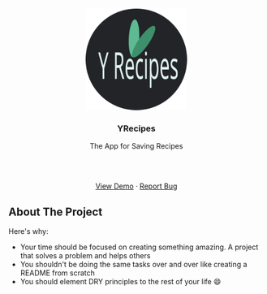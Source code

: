 <!-- PROJECT LOGO -->
<br />
<p align="center">
  <a href="https://github.com/othneildrew/Best-README-Template">
    <img src="media/logo.svg" alt="Logo" width="200" height="200">
  </a>

  <h3 align="center">YRecipes</h3>
  <p align="center">The App for Saving Recipes</p>
  <br>
  <br>

  <p align="center">
    <a href="https://github.com/othneildrew/Best-README-Template">View Demo</a>
    ·
    <a href="https://github.com/othneildrew/Best-README-Template/issues">Report Bug</a>
  </p>
</p>


<!-- ABOUT THE PROJECT -->
## About The Project

Here's why:
* Your time should be focused on creating something amazing. A project that solves a problem and helps others
* You shouldn't be doing the same tasks over and over like creating a README from scratch
* You should element DRY principles to the rest of your life :smile:
